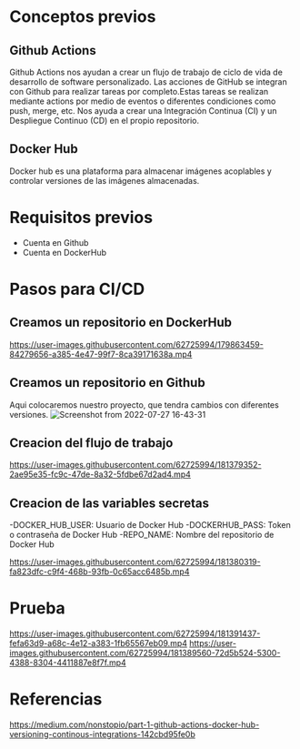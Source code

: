 # Conceptos previos
## Github Actions

Github Actions nos ayudan a crear un flujo de trabajo de ciclo de vida de desarrollo de software personalizado. Las acciones de GitHub se integran con Github para realizar tareas por completo.Estas tareas se realizan mediante actions por medio de eventos o diferentes condiciones como push, merge, etc. 
Nos ayuda a crear una Integración Continua (CI) y un Despliegue Continuo (CD) en el propio repositorio.

## Docker Hub

Docker hub es una plataforma para almacenar imágenes acoplables y controlar versiones de las imágenes almacenadas.
# Requisitos previos

* Cuenta en Github
* Cuenta en DockerHub

# Pasos para CI/CD


## Creamos un repositorio en DockerHub

https://user-images.githubusercontent.com/62725994/179863459-84279656-a385-4e47-99f7-8ca39171638a.mp4

## Creamos un repositorio en Github

Aqui colocaremos nuestro proyecto, que tendra cambios con diferentes versiones.
![Screenshot from 2022-07-27 16-43-31](https://user-images.githubusercontent.com/62725994/181377938-9ee0f674-1934-49bc-bf84-97298c611420.png)

## Creacion del flujo de trabajo

https://user-images.githubusercontent.com/62725994/181379352-2ae95e35-fc9c-47de-8a32-5fdbe67d2ad4.mp4

## Creacion de las variables secretas

-DOCKER_HUB_USER: Usuario de Docker Hub
-DOCKERHUB_PASS: Token o contraseña de Docker Hub
-REPO_NAME: Nombre del repositorio de Docker Hub

https://user-images.githubusercontent.com/62725994/181380319-fa823dfc-c9f4-468b-93fb-0c65acc6485b.mp4

# Prueba

https://user-images.githubusercontent.com/62725994/181391437-fefa63d9-a68c-4e12-a383-1fb65567eb09.mp4
https://user-images.githubusercontent.com/62725994/181389560-72d5b524-5300-4388-8304-4411887e8f7f.mp4


# Referencias
https://medium.com/nonstopio/part-1-github-actions-docker-hub-versioning-continous-integrations-142cbd95fe0b
